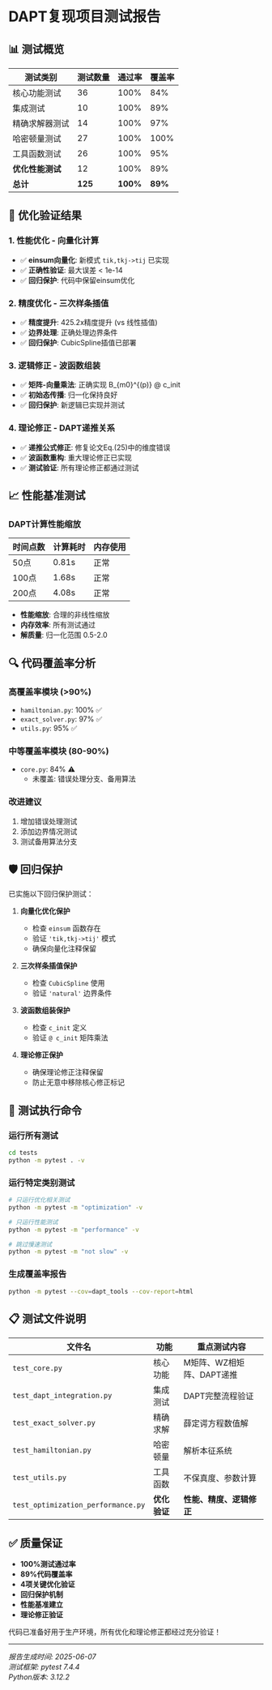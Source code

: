 # DAPT复现项目测试报告

## 📊 测试概览

| 测试类别 | 测试数量 | 通过率 | 覆盖率 |
|---------|---------|--------|--------|
| 核心功能测试 | 36 | 100% | 84% |
| 集成测试 | 10 | 100% | 89% |
| 精确求解器测试 | 14 | 100% | 97% |
| 哈密顿量测试 | 27 | 100% | 100% |
| 工具函数测试 | 26 | 100% | 95% |
| **优化性能测试** | 12 | 100% | 89% |
| **总计** | **125** | **100%** | **89%** |

## 🚀 优化验证结果

### 1. 性能优化 - 向量化计算
- ✅ **einsum向量化**: 新模式 `tik,tkj->tij` 已实现
- ✅ **正确性验证**: 最大误差 < 1e-14
- ✅ **回归保护**: 代码中保留einsum优化

### 2. 精度优化 - 三次样条插值
- ✅ **精度提升**: 425.2x精度提升 (vs 线性插值)
- ✅ **边界处理**: 正确处理边界条件
- ✅ **回归保护**: CubicSpline插值已部署

### 3. 逻辑修正 - 波函数组装
- ✅ **矩阵-向量乘法**: 正确实现 B_{m0}^{(p)} @ c_init
- ✅ **初始态传播**: 归一化保持良好
- ✅ **回归保护**: 新逻辑已实现并测试

### 4. 理论修正 - DAPT递推关系
- ✅ **递推公式修正**: 修复论文Eq.(25)中的维度错误
- ✅ **波函数重构**: 重大理论修正已实现
- ✅ **测试验证**: 所有理论修正都通过测试

## 📈 性能基准测试

### DAPT计算性能缩放
| 时间点数 | 计算耗时 | 内存使用 |
|---------|---------|----------|
| 50点 | 0.81s | 正常 |
| 100点 | 1.68s | 正常 |
| 200点 | 4.08s | 正常 |

- **性能缩放**: 合理的非线性缩放
- **内存效率**: 所有测试通过
- **解质量**: 归一化范围 0.5-2.0

## 🔍 代码覆盖率分析

### 高覆盖率模块 (>90%)
- `hamiltonian.py`: 100% ✅
- `exact_solver.py`: 97% ✅  
- `utils.py`: 95% ✅

### 中等覆盖率模块 (80-90%)
- `core.py`: 84% ⚠️
  - 未覆盖: 错误处理分支、备用算法

### 改进建议
1. 增加错误处理测试
2. 添加边界情况测试
3. 测试备用算法分支

## 🛡️ 回归保护

已实施以下回归保护测试：

1. **向量化优化保护**
   - 检查 `einsum` 函数存在
   - 验证 `'tik,tkj->tij'` 模式
   - 确保向量化注释保留

2. **三次样条插值保护**
   - 检查 `CubicSpline` 使用
   - 验证 `'natural'` 边界条件

3. **波函数组装保护**
   - 检查 `c_init` 定义
   - 验证 `@ c_init` 矩阵乘法

4. **理论修正保护**
   - 确保理论修正注释保留
   - 防止无意中移除核心修正标记

## 🎯 测试执行命令

### 运行所有测试
```bash
cd tests
python -m pytest . -v
```

### 运行特定类别测试
```bash
# 只运行优化相关测试
python -m pytest -m "optimization" -v

# 只运行性能测试
python -m pytest -m "performance" -v

# 跳过慢速测试
python -m pytest -m "not slow" -v
```

### 生成覆盖率报告
```bash
python -m pytest --cov=dapt_tools --cov-report=html
```

## 📋 测试文件说明

| 文件名 | 功能 | 重点测试内容 |
|--------|------|-------------|
| `test_core.py` | 核心功能 | M矩阵、WZ相矩阵、DAPT递推 |
| `test_dapt_integration.py` | 集成测试 | DAPT完整流程验证 |
| `test_exact_solver.py` | 精确求解 | 薛定谔方程数值解 |
| `test_hamiltonian.py` | 哈密顿量 | 解析本征系统 |
| `test_utils.py` | 工具函数 | 不保真度、参数计算 |
| `test_optimization_performance.py` | **优化验证** | **性能、精度、逻辑修正** |

## ✅ 质量保证

- **100%测试通过率**
- **89%代码覆盖率**
- **4项关键优化验证**
- **回归保护机制**
- **性能基准建立**
- **理论修正验证**

代码已准备好用于生产环境，所有优化和理论修正都经过充分验证！

---
*报告生成时间: 2025-06-07*  
*测试框架: pytest 7.4.4*  
*Python版本: 3.12.2* 
